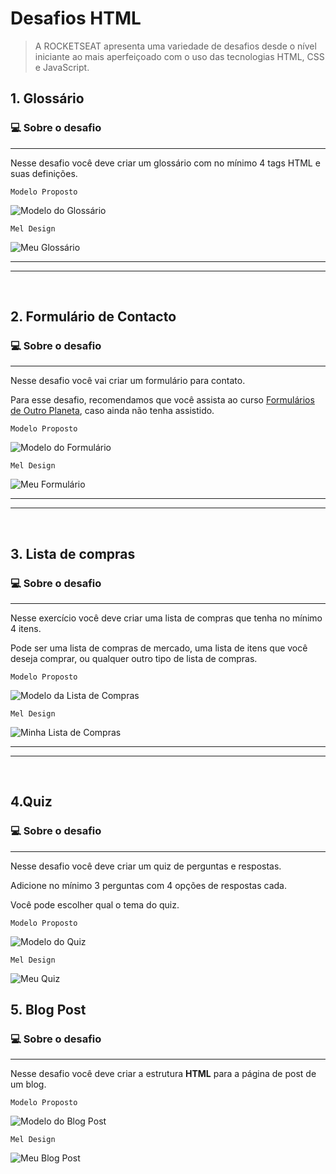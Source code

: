 # Desafios HTML

> A ROCKETSEAT apresenta uma variedade de desafios desde o nível iniciante ao mais aperfeiçoado com o uso das tecnologias HTML, CSS e JavaScript.



## 1. Glossário

### 💻 Sobre o desafio

---

Nesse desafio você deve criar um glossário com no mínimo 4 tags HTML e suas definições.


```
Modelo Proposto
```

![Modelo do Glossário](../cursos_html_rocketseat/assets/gloss.png)

```
Mel Design
```
![Meu Glossário](../cursos_html_rocketseat/assets/glossaryMel.png)

---
---
<br>

## 2. Formulário de Contacto

### 💻 Sobre o desafio

---

Nesse desafio você vai criar um formulário para contato.

Para esse desafio, recomendamos que você assista ao curso [Formulários de Outro Planeta](https://app.rocketseat.com.br/node/formularios-de-outro-planeta), caso ainda não tenha assistido. 

```
Modelo Proposto
```

![Modelo do Formulário](../cursos_html_rocketseat/assets/form-contato.png)

```
Mel Design
```
![Meu Formulário](../cursos_html_rocketseat/assets/formContactMel.png)

---
---
<br>

## 3. Lista de compras

### 💻 Sobre o desafio

---

Nesse exercício você deve criar uma lista de compras que tenha no mínimo 4 itens. 

Pode ser uma lista de compras de mercado, uma lista de itens que você deseja comprar, ou qualquer outro tipo de lista de compras.

```
Modelo Proposto
```

![Modelo da Lista de Compras](../cursos_html_rocketseat/assets/shopping-list.png)

```
Mel Design
```
![Minha Lista de Compras](../cursos_html_rocketseat/assets/listaComprasMel.png)

---
---
<br>

## 4.Quiz

### 💻 Sobre o desafio

---

Nesse desafio você deve criar um quiz de perguntas e respostas. 

Adicione no mínimo 3 perguntas com 4 opções de respostas cada. 

Você pode escolher qual o tema do quiz.


```
Modelo Proposto
```

![Modelo do Quiz](./assets/quiz.png)

```
Mel Design
```
![Meu Quiz](./assets/narutoQuiz.PNG)

## 5. Blog Post

### 💻 Sobre o desafio

---

Nesse desafio você deve criar a estrutura **HTML** para a página de post de um blog.

```
Modelo Proposto
```

![Modelo do Blog Post](./assets/blogPost.png)

```
Mel Design
```
![Meu Blog Post](./assets/coffeeBlog.PNG)


